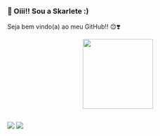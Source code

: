 ### 💖 Oiii!! Sou a Skarlete :)
Seja bem vindo(a) ao meu GitHub!! 😊❣️
<div align="center">
  <a href="https://github.com/SkarleteLuz">
  <img height="160em" src="https://github-readme-stats.vercel.app/api/top-langs/?username=SkarleteLuz&layout=compact&langs_count=7&theme=synthwave">
</div>
  
  ##
  
  <div>
  <a href = "mailto:skarlete.luz@gmail.com"><img src="https://img.shields.io/badge/-Gmail-%23333?style=for-the-badge&logo=gmail&logoColor=white" target="_blank"></a>
  <a href="https://www.linkedin.com/in/skarlete-luz-473521225/" target="_blank"><img src="https://img.shields.io/badge/-LinkedIn-%230077B5?style=for-the-badge&logo=linkedin&logoColor=white" target="_blank"></a> 
  </div>

